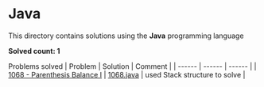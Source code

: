 # Java

This directory contains solutions using the **Java** programming language

**Solved count: 1**

Problems solved
| Problem | Solution | Comment |
| ------ | ------ | ------ |
| [1068 - Parenthesis Balance I](https://judge.beecrowd.com/en/problems/view/1068) | [1068.java](1068.java) | used Stack structure to solve |
